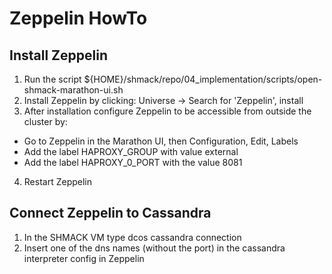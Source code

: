 # Zeppelin HowTo

## Install Zeppelin
1. Run the script ${HOME}/shmack/repo/04_implementation/scripts/open-shmack-marathon-ui.sh
2. Install Zeppelin by clicking: Universe -> Search for 'Zeppelin', install
3. After installation configure Zeppelin to be accessible from outside the cluster by:
* Go to Zeppelin in the Marathon UI, then Configuration, Edit, Labels
* Add the label HAPROXY_GROUP with value external
* Add the label HAPROXY_0_PORT with the value 8081
4. Restart Zeppelin


## Connect Zeppelin to Cassandra
1. In the SHMACK VM type dcos cassandra connection
2. Insert one of the dns names (without the port) in the cassandra interpreter config in Zeppelin
